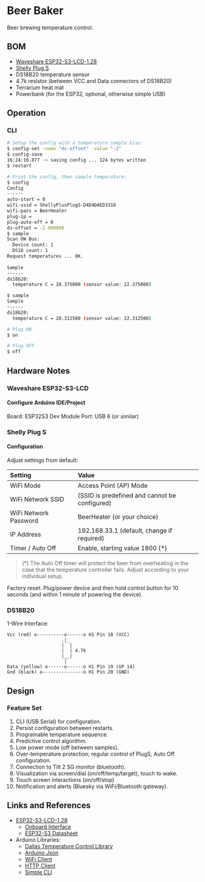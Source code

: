 # Beer Baker

Beer brewing temperature control.


## BOM

* [Waveshare ESP32-S3-LCD-1.28](https://www.waveshare.com/wiki/ESP32-S3-LCD-1.28)
* [Shelly Plug S](https://www.shelly.com/products/shelly-plug-s-gen3)
* DS18B20 temperature sensor
* 4.7k resistor (between VCC and Data connectors of DS18B20)
* Terrarium heat mat
* Powerbank (for the ESP32, optional, otherwise simple USB)


## Operation

### CLI

```sh
# Setup the config with a temperature sample bias:
$ config-set -name "ds-offset" -value "-2"
$ config-save
16:24:16.877 -> saving config ... 124 bytes written
$ restart

# Print the config, then sample temperature:
$ config
Config
------
auto-start = 0
wifi-ssid = ShellyPlusPlugS-D4D4DAED3310
wifi-pass = BeerHeater
plug-ip = 
plug-auto-off = 0
ds-offset = -2.000000
$ sample
Scan OW Bus:
  Device count: 1
  DS18 count: 1
Request temperatures ... OK.
 
Sample
------
ds18b20:
  temperature C = 20.375000 (sensor value: 22.375000)

$ sample
Sample
------
ds18b20:
  temperature C = 20.312500 (sensor value: 22.312500)

# Plug ON
$ on

# Plug OFF
$ off
```

## Hardware Notes

### Waveshare ESP32-S3-LCD

#### Configure Arduino IDE/Project

Board: ESP32S3 Dev Module
Port: USB 6 (or similar)


### Shelly Plug S

#### Configuration

Adjust settings from default:

| Setting               | Value        |
| :-------------------- |:-------------|
| WiFi Mode             | Access Point (AP) Mode |
| WiFi Network SSID     | (SSID is predefined and cannot be configured) |
| WiFi Network Password | BeerHeater (or your choice) |
| IP Address            | 192.168.33.1 (default, change if required) |
| Timer / Auto Off      | Enable, starting value 1800 (*) |

> (*) The Auto Off timer will protect the beer from overheating in the case that
the temperature controller fails. Adjust according to your individual setup. 

Factory reset: Plug/power device and then hold control button for 10 seconds (and within 1 minute of powering the device).


### DS18B20

1-Wire Interface:

```text
Vcc (red) o----------o------o H1 Pin 18 (VCC)
                    .|_
                    |  |
                    |  | 4.7k
                    |__|
                     |
Data (yellow) o------o------o H1 Pin 19 (GP 14)
Gnd (black) o---------------o H1 Pin 20 (GND)
```


## Design

### Feature Set

1. CLI (USB Serial) for configuration.
2. Persist configuration between restarts.
3. Programable temperature sequence.
4. Predictive control algorithm.
5. Low power mode (off between samples).
6. Over-temperature protection; regular control of PlugS, Auto Off configuration.
7. Connection to Tilt 2 SG monitor (bluetooth).
8. Visualization via screen/dial (on/off/temp/target), touch to wake.
9. Touch screen interactions (on/off/stop)
10. Notification and alerts (Bluesky via WiFi/Bluetooth gateway).


## Links and References

* [ESP32-S3-LCD-1.28](https://www.waveshare.com/wiki/ESP32-S3-LCD-1.2)
  * [Onboard Interface](https://www.waveshare.com/wiki/ESP32-S3-LCD-1.28#Onboard_Interface)
  * [ESP32-S3 Datasheet](https://www.espressif.com.cn/sites/default/files/documentation/esp32-s3_datasheet_en.pdf)
* Arduino Libraries:
  * [Dallas Temperature Control Library](https://www.milesburton.com/w/index.php/Dallas_Temperature_Control_Library)
  * [Arduino Json](https://arduinojson.org/)
  * [WiFi Client](https://reference.arduino.cc/reference/en/libraries/wifi/wificlient/)
  * [HTTP Client](https://docs.arduino.cc/libraries/httpclient/)
  * [Simple CLI](https://github.com/SpacehuhnTech/SimpleCLI)